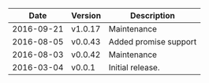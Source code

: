| Date        | Version | Description |
| ----------- | ------- | ----------- |
| 2016-09-21  | v1.0.17 | Maintenance |
| 2016-08-05  | v0.0.43 | Added promise support |
| 2016-08-03  | v0.0.42 | Maintenance |
| 2016-03-04  | v0.0.1  | Initial release. |
